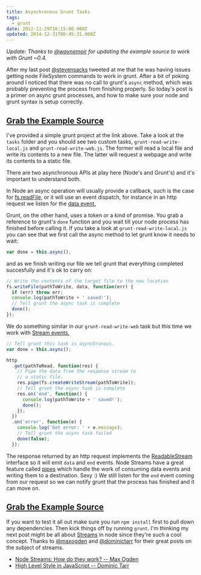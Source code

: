 ```yaml
---
title: Asynchronous Grunt Tasks
tags:
  - grunt
date: 2012-11-29T16:15:00.000Z
updated: 2014-12-31T00:45:31.000Z
---
```


_Update: Thanks to [@waynemoir](https://twitter.com/waynemoir) for updating the example source to work with Grunt ~0.4._

After my last post [@stevensacks](https://twitter.com/stevensacks) tweeted at me that he was having issues getting node FileSystem commands to work in grunt. After a bit of poking around I noticed that there was no call to grunt's `async` method, which was probably preventing the process from finishing properly. So today's post is a primer on async grunt processes, and how to make sure your node and grunt syntax is setup correctly.

## [Grab the Example Source](https://github.com/robdodson/async-grunt-tasks)

I've provided a simple grunt project at the link above. Take a look at the `tasks` folder and you should see two custom tasks, `grunt-read-write-local.js` and `grunt-read-write-web.js`. The former will read a local file and write its contents to a new file. The latter will request a webpage and write its contents to a static file.

There are two asynchronous APIs at play here (Node's and Grunt's) and it's important to understand both.

In Node an async operation will usually provide a callback, such is the case for [fs.readFile](http://nodejs.org/api/fs.html#fs_fs_readfile_filename_encoding_callback), or it will use an event dispatch, for instance in an http request we listen for the [data event.](http://nodejs.org/api/http.html#http_event_data)

Grunt, on the other hand, uses a token or a kind of promise. You grab a reference to grunt's `done` function and you wait till your node process has finished before calling it. If you take a look at `grunt-read-write-local.js` you can see that we first call the async method to let grunt know it needs to wait:

```js
var done = this.async();
```

and as we finish writing our file we tell grunt that everything completed succesfully and it's ok to carry on:

```js
// Write the contents of the target file to the new location
fs.writeFile(pathToWrite, data, function(err) {
  if (err) throw err;
  console.log(pathToWrite + ' saved!');
  // Tell grunt the async task is complete
  done();
});
```

We do something similar in our `grunt-read-write-web` task but this time we work with [Stream events.](http://nodejs.org/api/stream.html#stream_stream)

```js
// Tell grunt this task is asynchronous.
var done = this.async();

http
  .get(pathToRead, function(res) {
    // Pipe the data from the response stream to
    // a static file.
    res.pipe(fs.createWriteStream(pathToWrite));
    // Tell grunt the async task is complete
    res.on('end', function() {
      console.log(pathToWrite + ' saved!');
      done();
    });
  })
  .on('error', function(e) {
    console.log('Got error: ' + e.message);
    // Tell grunt the async task failed
    done(false);
  });
```

The response returned by an http request implements the [ReadableStream](http://nodejs.org/api/stream.html#stream_readable_stream) interface so it will emit `data` and `end` events. Node Streams have a great feature called [pipes](http://nodejs.org/api/stream.html#stream_stream_pipe_destination_options) which handle the work of consuming data events and writing them to a destination. Sexy :) We still listen for the `end` event coming from our request so we can notify grunt that the process has finished and it can move on.

## [Grab the Example Source](https://github.com/robdodson/async-grunt-tasks)

If you want to test it all out make sure you run `npm install` first to pull down any dependencies. Then kick things off by running `grunt`. I'm thinking my next post might be all about [Streams](http://nodejs.org/api/stream.html#stream_stream) in node since they're such a cool concept. Thanks to [@maxogden](https://twitter.com/maxogden) and [@dominictarr](https://twitter.com/dominictarr) for their great posts on the subject of streams.

- [Node Streams: How do they work? -- Max Ogden](http://maxogden.com/node-streams.html)
- [High Level Style in JavaScript -- Dominic Tarr](https://gist.github.com/2401787)
